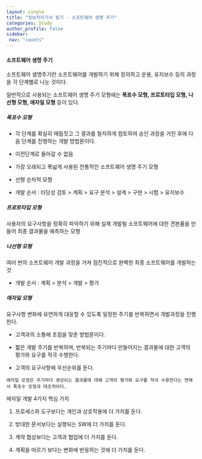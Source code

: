 ```yaml
---
layout: single
title: "정보처리기사 필기 - 소프트웨어 생명 주기"
categories: Study
author_profile: false
sidebar:
 nav: "counts"
---
```


#### 소프트웨어 생명 주기

소프트웨어 샐명주기란 소프트웨어를 개발하기 위해 정의하고 운용, 유지보수 등의 과정을 각 단계별로 나눈 것이다.

일반적으로 사용되는 소프트웨어 생명 주기 모형에는 **폭포수 모형, 프로토타입 모형, 나선형 모형, 애자일 모형** 등이 있다.

##### 폭포수 모형

- 각 단계를 확실히 매듭짓고 그 결과를 철저하게 컴토하여 승인 과정을 거친 후에 다음 단계를 진행하는 개발 방법론이다.

- 이전단계로 돌아갈 수 없음

- 가장 오래되고 폭넓게 사용된 전통적인 소프트웨어 생명 주기 모형

- 선형 순차적 모형

- 개발 순서 : 타당성 검토 > 계획 > 요구 분석 > 설계 > 구현 > 시험 > 유지보수

##### 프로토타입 모형

사용자의 요구사항을 정확히 파악하기 위해 실제 개발될 소프트웨어에 대한 견본품을 만들어 최종 결과물을 예측하는 모형

##### 나선형 모형

여러 번의 소프트웨어 개발 과정을 거쳐 점진적으로 완벽한 최종 소프트웨어를 개발하는 것

- 개발 순서 : 계획 > 분석 > 개발 > 평가

##### 애자일 모형

요구사항 변화에 유연하게 대응할 수 있도록 일정한 주기를 반복하면서 개발과정을 진행한다.

- 고객과의 소통에 초점을 맞춘 방법론이다.

- 짧은 개발 주기를 반복하며, 반복되는 주기마다 만들어지는 결과물에 대한 고객의 평가와 요구를 적극 수행한다.

- 고객의 요구사항에 우선순위를 둔다.

`애자일 모형은 주기마다 생성되는 결과물에 대해 고객의 평가와 요구를 적극 수용한다는 면에서 폭포수 모형과 대조적이다.`

애자일 개발 4가지 핵심 가치

1. 프로세스와 도구보다는 개인과 상호작용에 더 가치를 둔다.

2. 방대한 문서보다는 실행되는 SW에 더 가치를 둔다.

3. 계약 협상보다는 고객과 협업에 더 가치를 둔다.

4. 계획을 따르기 보다는 변화에 반응하는 것에 더 가치를 둔다.
